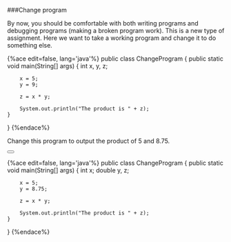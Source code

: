 <!--djw:done-->
<!--ajh:done-->
###Change program

By now, you should be comfortable with both writing programs and debugging programs (making a broken program work). This is a new type of assignment. Here we want to take a working program and change it to do something else.

{%ace edit=false, lang='java'%}
public class ChangeProgram {
	public static void main(String[] args) {
		int x, y, z;
		
		x = 5;
		y = 9;
		
		z = x * y;

		System.out.println("The product is " + z);
	}
}
{%endace%}

Change this program to output the product of 5 and 8.75.


<button class="section" target="section1" show="Sample Answer" hide="Hide Answer"></button>

<!--sec data-title="Answer" data-id="section1" data-show=false ces-->
{%ace edit=false, lang='java'%}
public class ChangeProgram {
    public static void main(String[] args) {
        int x;
        double y, z;

        x = 5;
        y = 8.75;

        z = x * y;

        System.out.println("The product is " + z);
    }
}
{%endace%}
<!--endsec-->